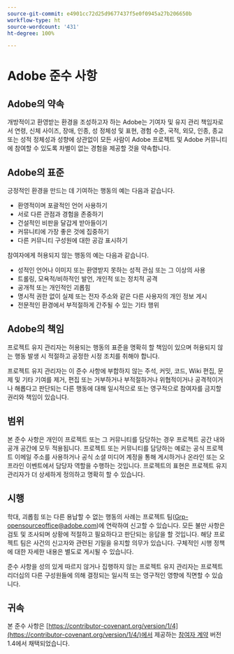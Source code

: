 ```yaml
---
source-git-commit: e4901cc72d25d9677437f5e0f0945a27b206650b
workflow-type: ht
source-wordcount: '431'
ht-degree: 100%

---
```

# Adobe 준수 사항

## Adobe의 약속

개방적이고 환영받는 환경을 조성하고자 하는 Adobe는 기여자 및 유지 관리 책임자로서 연령, 신체 사이즈, 장애, 인종, 성 정체성 및 표현, 경험 수준, 국적, 외모, 인종, 종교 또는 성적 정체성과 성향에 상관없이 모든 사람이 Adobe 프로젝트 및 Adobe 커뮤니티에 참여할 수 있도록 차별이 없는 경험을 제공할 것을 약속합니다.

## Adobe의 표준

긍정적인 환경을 만드는 데 기여하는 행동의 예는 다음과 같습니다.

* 환영적이며 포괄적인 언어 사용하기
* 서로 다른 관점과 경험을 존중하기
* 건설적인 비판을 달갑게 받아들이기
* 커뮤니티에 가장 좋은 것에 집중하기
* 다른 커뮤니티 구성원에 대한 공감 표시하기

참여자에게 허용되지 않는 행동의 예는 다음과 같습니다.

* 성적인 언어나 이미지 또는 환영받지 못하는 성적 관심 또는 그 이상의 사용
* 트롤링, 모욕적/비하적인 발언, 개인적 또는 정치적 공격
* 공개적 또는 개인적인 괴롭힘
* 명시적 권한 없이 실제 또는 전자 주소와 같은 다른 사용자의 개인 정보 게시
* 전문적인 환경에서 부적절하게 간주될 수 있는 기타 행위

## Adobe의 책임

프로젝트 유지 관리자는 허용되는 행동의 표준을 명확히 할 책임이 있으며 허용되지 않는 행동 발생 시 적절하고 공정한 시정 조치를 취해야 합니다.

프로젝트 유지 관리자는 이 준수 사항에 부합하지 않는 주석, 커밋, 코드, Wiki 편집, 문제 및 기타 기여를 제거, 편집 또는 거부하거나 부적절하거나 위협적이거나 공격적이거나 해롭다고 판단되는 다른 행동에 대해 일시적으로 또는 영구적으로 참여자를 금지할 권리와 책임이 있습니다.

## 범위

본 준수 사항은 개인이 프로젝트 또는 그 커뮤니티를 담당하는 경우 프로젝트 공간 내와 공개 공간에 모두 적용됩니다. 프로젝트 또는 커뮤니티를 담당하는 예로는 공식 프로젝트 이메일 주소를 사용하거나 공식 소셜 미디어 계정을 통해 게시하거나 온라인 또는 오프라인 이벤트에서 담당자 역할을 수행하는 것입니다. 프로젝트의 표현은 프로젝트 유지 관리자가 더 상세하게 정의하고 명확히 할 수 있습니다.

## 시행

학대, 괴롭힘 또는 다른 용납할 수 없는 행동의 사례는 프로젝트 팀(Grp-opensourceoffice@adobe.com)에 연락하여 신고할 수 있습니다. 모든 불만 사항은 검토 및 조사되며 상황에 적절하고 필요하다고 판단되는 응답을 할 것입니다. 해당 프로젝트 팀은 사건의 신고자와 관련된 기밀을 유지할 의무가 있습니다.
구체적인 시행 정책에 대한 자세한 내용은 별도로 게시될 수 있습니다.

준수 사항을 성의 있게 따르지 않거나 집행하지 않는 프로젝트 유지 관리자는 프로젝트 리더십의 다른 구성원들에 의해 결정되는 일시적 또는 영구적인 영향에 직면할 수 있습니다.

## 귀속

본 준수 사항은 [https://contributor-covenant.org/version/1/4](https://contributor-covenant.org/version/1/4/)에서 제공하는 [참여자 계약](https://contributor-covenant.org) 버전 1.4에서 채택되었습니다.
